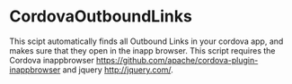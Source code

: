 # CordovaOutboundLinks
This scipt automatically finds all Outbound Links in your cordova app, and makes sure that they open in the inapp browser. This script requires the Cordova inappbrowser https://github.com/apache/cordova-plugin-inappbrowser and jquery http://jquery.com/. 
